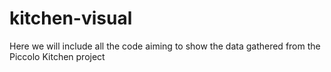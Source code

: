 # kitchen-visual
Here we will include all the code aiming to show the data gathered from the Piccolo Kitchen project
